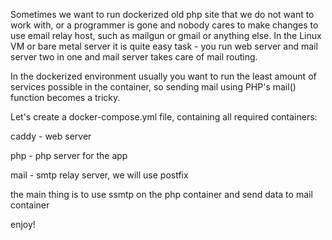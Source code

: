 Sometimes we want to run dockerized old php site that we do not want to work with, or a programmer is gone  and nobody cares to make changes to use email relay host, such as mailgun or gmail or anything else. In the Linux VM or bare metal server it is quite easy task - you run web server and mail server two in one and mail server takes care of mail routing. 

In the dockerized environment usually you want to run the least amount of services possible in the container, so sending mail using PHP's mail() function becomes a tricky.

Let's create a docker-compose.yml file, containing all required containers:

caddy - web server

php - php server for the app

mail - smtp relay server, we will use postfix

the main thing is to use ssmtp on the php container and send data to mail container

enjoy!




